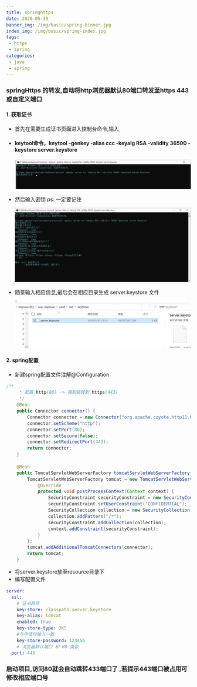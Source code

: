 ```yaml
---
title: springhttps
date: 2020-05-30
banner_img: /img/basic/spring-binner.jpg
index_img: /img/basic/spring-index.jpg
tags: 
 - https
 - spring
categories:
 - java
 - spring
---
```


###  springHttps 的转发,自动将http浏览器默认80端口转发至https 443或自定义端口

#### 1. 获取证书

- 首先在需要生成证书页面进入控制台命令,输入

- #### keytool命令，keytool -genkey -alias ccc -keyalg RSA -validity 36500 -keystore server.keystore

  ![](/img/springrest/keystore1.jpg)

- 然后输入密钥 ps: 一定要记住

  ![](/img/springrest/keystore2.jpg)

- 随意输入相应信息,最后会在相应目录生成 server.keystore 文件

  ![](/img/springrest/keystore3.jpg)

#### 2. spring配置

- 新建spring配置文件注解@Configuration

```java
/**
     * 配置 http(80) -> 强制跳转到 https(443)
     */
    @Bean
    public Connector connector() {
        Connector connector = new Connector("org.apache.coyote.http11.Http11NioProtocol");
        connector.setScheme("http");
        connector.setPort(80);
        connector.setSecure(false);
        connector.setRedirectPort(443);
        return connector;
    }

    @Bean
    public TomcatServletWebServerFactory tomcatServletWebServerFactory(Connector connector) {
        TomcatServletWebServerFactory tomcat = new TomcatServletWebServerFactory() {
            @Override
            protected void postProcessContext(Context context) {
                SecurityConstraint securityConstraint = new SecurityConstraint();
                securityConstraint.setUserConstraint("CONFIDENTIAL");
                SecurityCollection collection = new SecurityCollection();
                collection.addPattern("/*");
                securityConstraint.addCollection(collection);
                context.addConstraint(securityConstraint);
            }
        };
        tomcat.addAdditionalTomcatConnectors(connector);
        return tomcat;
    }
```

- 将server.keystore放至resource目录下
- 编写配置文件

```yml
server:
  ssl:
    # 证书路径
    key-store: classpath:server.keystore
    key-alias: tomcat
    enabled: true
    key-store-type: JKS
    #与申请时输入一致
    key-store-password: 123456
    # 浏览器默认端口 和 80 类似
  port: 443

```

### 启动项目,访问80就会自动跳转433端口了 ,若提示443端口被占用可修改相应端口号 